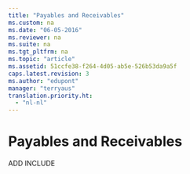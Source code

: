 ```yaml
---
title: "Payables and Receivables"
ms.custom: na
ms.date: "06-05-2016"
ms.reviewer: na
ms.suite: na
ms.tgt_pltfrm: na
ms.topic: "article"
ms.assetid: 51ccfe38-f264-4d05-ab5e-526b53da9a5f
caps.latest.revision: 3
ms.author: "edupont"
manager: "terryaus"
translation.priority.ht: 
  - "nl-nl"
---
```

# Payables and Receivables
ADD INCLUDE<!--[!INCLUDE[emptyBookNodeText](../../Finance/includes/emptybooknodetext_md.md)]-->